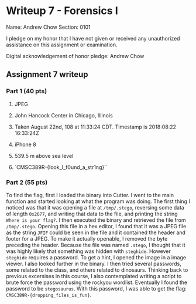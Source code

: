 Writeup 7 - Forensics I
======

Name: Andrew Chow
Section: 0101

I pledge on my honor that I have not given or received any unauthorized assistance on this assignment or examination.

Digital acknowledgement of honor pledge: Andrew Chow

## Assignment 7 writeup

### Part 1 (40 pts)

1. JPEG

2. John Hancock Center in Chicago, Illinois

3. Taken August 22nd, 108 at 11:33:24 CDT. Timestamp is 2018:08:22 16:33:24Z

4. iPhone 8

5. 539.5 m above sea level

6. `CMSC389R-{look_I_f0und_a_str1ng}``

### Part 2 (55 pts)

To find the flag, first I loaded the binary into Cutter.
I went to the main function and started looking at what the program was doing.
The first thing I noticed was that it was opening a file at `/tmp/.stego`, reversing some data of length `0x2677`, and writing that data to the file, and printing the string `Where is your flag?`.
I then executed the binary and retrieved the file from `/tmp/.stego`.
Opening this file in a hex editor, I found that it was a JPEG file as the string `JFIF` could be seen in the file and it contained the header and footer for a JPEG.
To make it actually openable, I removed the byte preceding the header.
Because the file was named `.stego`, I thought that it was highly likely that something was hidden with `steghide`.
However `steghide` requires a password.
To get a hint, I opened the image in a image viewer. I also looked further in the binary.
I then tried several passwords, some related to the class, and others related to dinosaurs.
Thinking back to previous excersises in this course, I also contemplated writing a script to brute force the password using the rockyou wordlist.
Eventually I found the password to be `stegosaurus`.
With this password, I was able to get the flag: `CMSC389R-{dropping_files_is_fun}`.
